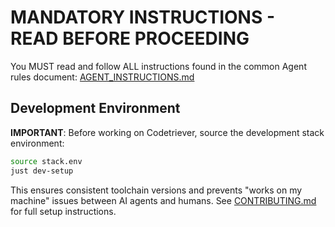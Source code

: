 # MANDATORY INSTRUCTIONS - READ BEFORE PROCEEDING

You MUST read and follow ALL instructions found in the common Agent rules document: [AGENT_INSTRUCTIONS.md](./docs/AGENT_INSTRUCTIONS.md)

## Development Environment

**IMPORTANT**: Before working on Codetriever, source the development stack environment:

```bash
source stack.env
just dev-setup
```

This ensures consistent toolchain versions and prevents "works on my machine" issues between AI agents and humans. See [CONTRIBUTING.md](./CONTRIBUTING.md) for full setup instructions.
